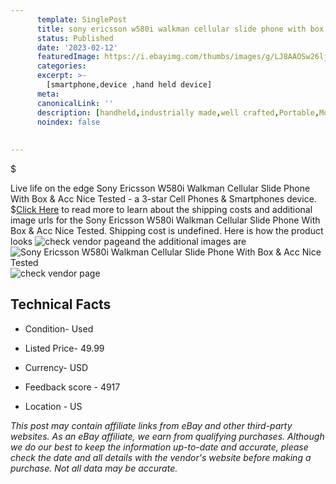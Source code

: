 ```yaml
---
      template: SinglePost
      title: sony ericsson w580i walkman cellular slide phone with box acc nice tested
      status: Published
      date: '2023-02-12'
      featuredImage: https://i.ebayimg.com/thumbs/images/g/LJ8AAOSw26lj2wfT/s-l225.jpg
      categories: 
      excerpt: >-
        [smartphone,device ,hand held device]
      meta:
      canonicalLink: ''
      description: [handheld,industrially made,well crafted,Portable,Mobile,Compact,Convenient,Lightweight,Maneuverable,Man-portable,Miniature,Carriable,Hand-held,Light,Holdable,Transportable,Mobile device,Pocket-sized,On-the-go,Wireless,Cordless,Compact size,Convenient size, smartphone,device ,hand held device]
      noindex: false
      
        
---
```

$

Live life on the edge Sony Ericsson W580i Walkman Cellular Slide Phone With Box & Acc Nice Tested - a 3-star Cell Phones & Smartphones device.
$[Click Here](https://www.ebay.com/itm/125758568666?hash=item1d47cb78da%3Ag%3ALJ8AAOSw26lj2wfT&mkevt=1&mkcid=1&mkrid=711-53200-19255-0&campid=%253CePNCampaignId%253E&customid=%253CreferenceId%253E&toolid=10049) to read more to learn about the shipping costs and additional image urls for the Sony Ericsson W580i Walkman Cellular Slide Phone With Box & Acc Nice Tested. Shipping cost is undefined. Here is how the product looks ![check vendor page](https://i.ebayimg.com/thumbs/images/g/LJ8AAOSw26lj2wfT/s-l225.jpg)and the additional images are![Sony Ericsson W580i Walkman Cellular Slide Phone With Box & Acc Nice Tested](https://i.ebayimg.com/images/g/LJ8AAOSw26lj2wfT/s-l1600.jpg)![check vendor page](https://origin-galleryplus.ebayimg.com/ws/web/125758568666_2_0_1/225x225.jpg,https://origin-galleryplus.ebayimg.com/ws/web/125758568666_3_0_1/225x225.jpg,https://origin-galleryplus.ebayimg.com/ws/web/125758568666_4_0_1/225x225.jpg,https://origin-galleryplus.ebayimg.com/ws/web/125758568666_5_0_1/225x225.jpg,https://origin-galleryplus.ebayimg.com/ws/web/125758568666_6_0_1/225x225.jpg,https://origin-galleryplus.ebayimg.com/ws/web/125758568666_7_0_1/225x225.jpg)



 ## Technical Facts 



     
      

 - Condition- Used 


      

 - Listed Price- 49.99 


      

 - Currency- USD 


      

 - Feedback score - 4917 


      

 - Location - US 


      
      

 *_This post may contain affiliate links from eBay and other third-party websites. As an eBay affiliate, we earn from qualifying purchases. Although we do our best to keep the information up-to-date and accurate, please check the date and all details with the vendor's website before making a purchase. Not all data may be accurate._*






